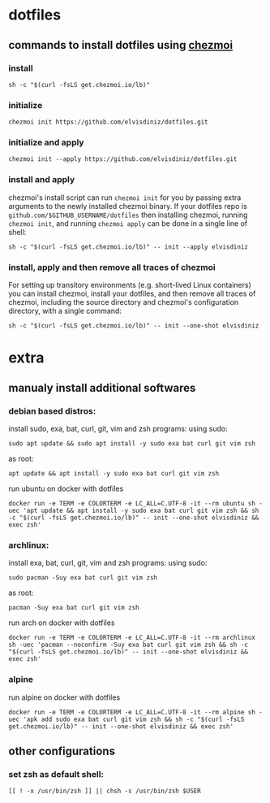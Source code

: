 
# dotfiles

## commands to install dotfiles using [chezmoi](https://www.chezmoi.io)

### install

    sh -c "$(curl -fsLS get.chezmoi.io/lb)"

### initialize

    chezmoi init https://github.com/elvisdiniz/dotfiles.git

### initialize and apply

    chezmoi init --apply https://github.com/elvisdiniz/dotfiles.git

### install and apply

chezmoi's install script can run `chezmoi init` for you by passing extra arguments to the newly installed chezmoi binary. If your dotfiles repo is `github.com/$GITHUB_USERNAME/dotfiles` then installing chezmoi, running `chezmoi init`, and running `chezmoi apply` can be done in a single line of shell:

    sh -c "$(curl -fsLS get.chezmoi.io/lb)" -- init --apply elvisdiniz

### install, apply and then remove all traces of chezmoi

For setting up transitory environments (e.g. short-lived Linux containers) you can install chezmoi, install your dotfiles, and then remove all traces of chezmoi, including the source directory and chezmoi's configuration directory, with a single command:

    sh -c "$(curl -fsLS get.chezmoi.io/lb)" -- init --one-shot elvisdiniz

# extra

## manualy install additional softwares

### debian based distros:

install sudo, exa, bat, curl, git, vim and zsh programs:
using sudo:

    sudo apt update && sudo apt install -y sudo exa bat curl git vim zsh

as root:

    apt update && apt install -y sudo exa bat curl git vim zsh

run ubuntu on docker with dotfiles

    docker run -e TERM -e COLORTERM -e LC_ALL=C.UTF-8 -it --rm ubuntu sh -uec 'apt update && apt install -y sudo exa bat curl git vim zsh && sh -c "$(curl -fsLS get.chezmoi.io/lb)" -- init --one-shot elvisdiniz && exec zsh'

### archlinux:

install exa, bat, curl, git, vim and zsh programs:
using sudo:

    sudo pacman -Suy exa bat curl git vim zsh

as root:

    pacman -Suy exa bat curl git vim zsh

run arch on docker with dotfiles

    docker run -e TERM -e COLORTERM -e LC_ALL=C.UTF-8 -it --rm archlinux sh -uec 'pacman --noconfirm -Suy exa bat curl git vim zsh && sh -c "$(curl -fsLS get.chezmoi.io/lb)" -- init --one-shot elvisdiniz && exec zsh'

### alpine

run alpine on docker with dotfiles

    docker run -e TERM -e COLORTERM -e LC_ALL=C.UTF-8 -it --rm alpine sh -uec 'apk add sudo exa bat curl git vim zsh && sh -c "$(curl -fsLS get.chezmoi.io/lb)" -- init --one-shot elvisdiniz && exec zsh'

## other configurations

### set zsh as default shell:

    [[ ! -x /usr/bin/zsh ]] || chsh -s /usr/bin/zsh $USER
